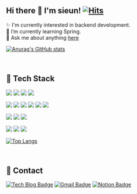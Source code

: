 ## Hi there 👋 I'm sieun!  [![Hits](https://hits.seeyoufarm.com/api/count/incr/badge.svg?url=https%3A%2F%2Fgithub.com%2Fsileeee%2Fhit-counter&count_bg=%23C3C3C3&title_bg=%23555555&icon=&icon_color=%23E7E7E7&title=hits&edge_flat=false)](https://hits.seeyoufarm.com)

✨ I'm currently interested in backend development. <br/>
🌱 I’m currently learning Spring. <br/>
💬 Ask me about anything [here](https://github.com/sileeee/sileeee/issues/)
          
[![Anurag's GitHub stats](https://github-readme-stats.vercel.app/api?username=sileeee&show_icons=true&theme=dark )](https://github.com/sileeee/github-readme-stats)

<br/>
         

## 💪 Tech Stack
<img src="https://img.shields.io/badge/spring-%236DB33F.svg?style=flat-square&logo=spring&logoColor=white"/> <img src="https://img.shields.io/badge/java-%23ED8B00.svg?style=flat-square&logo=java&logoColor=white"/> <img src="https://img.shields.io/badge/node.js-6DA55F?style=flat-square&logo=node.js&logoColor=white"/> <img src="https://img.shields.io/badge/react-%2320232a.svg?style=flat-square&logo=react&logoColor=%2361DAFB"/>

<img src="https://img.shields.io/badge/mysql-%2300f.svg?style=flat-square&logo=mysql&logoColor=white"/> <img src="https://img.shields.io/badge/redis-%23DD0031.svg?style=flat-square&logo=redis&logoColor=white"/> <img src="https://img.shields.io/badge/firebase-%23039BE5.svg?style=flat-square&logo=firebase"/> <img src="https://img.shields.io/badge/MongoDB-%234ea94b.svg?style=flat-square&logo=mongodb&logoColor=white"/> <img src="https://img.shields.io/badge/postgres-%23316192.svg?style=flat-square&logo=postgresql&logoColor=white"/> <img src="https://img.shields.io/badge/sqlite-%2307405e.svg?style=flat-square&logo=sqlite&logoColor=white"/>

<img src="https://img.shields.io/badge/jenkins-%232C5263.svg?style=flat-square&logo=jenkins&logoColor=white"/> <img src="https://img.shields.io/badge/docker-%230db7ed.svg?style=flat-square&logo=docker&logoColor=white"/> <img src="https://img.shields.io/badge/AWS-%23FF9900.svg?style=flat-square&logo=amazon-aws&logoColor=white"/>

<img src="https://img.shields.io/badge/python-3670A0?style=flat-square&logo=python&logoColor=ffdd54"/> <img src="https://img.shields.io/badge/c++-%2300599C.svg?style=flat-square&logo=c%2B%2B&logoColor=white"/> <img src="https://img.shields.io/badge/c-%2300599C.svg?style=flat-square&logo=c&logoColor=white"/>        
          
[![Top Langs](https://github-readme-stats.vercel.app/api/top-langs/?username=sileeee&layout=compact&exclude_repo=Python-DataScience-study,Python-Crawling_study,Film_Recommendation_System-Hayanjib)](https://github.com/sileeee/github-readme-stats)

<br/>
          
## 📣 Contact          
[![Tech Blog Badge](http://img.shields.io/badge/TechBlog-3DDC89?style=flat-square&logo=Iconify&link=https://velog.io/@sileeee/)](https://velog.io/@sileeee/)
[![Gmail Badge](https://img.shields.io/badge/Gmail-D14836?style=flat-square&logo=gmail&logoColor=white)](mailto:tldms201@dgu.ac.kr)
[![Notion Badge](https://img.shields.io/badge/Notion%20-black?style=flat-square&logo=Notion&logoColor=white)](https://juicy-blender-478.notion.site/SILEEEE-LOG-17dcac5a091743e5a0a4ec47b2ec86fe)
         
          
<!--
**sileeee/sileeee** is a ✨ _special_ ✨ repository because its `README.md` (this file) appears on your GitHub profile.

Here are some ideas to get you started:

- 🔭 I’m currently working on ...
- 🌱 I’m currently learning ...
- 👯 I’m looking to collaborate on ...
- 🤔 I’m looking for help with ...
- 💬 Ask me about ...
- 📫 How to reach me: ...
- 😄 Pronouns: ...
- ⚡ Fun fact: ...
-->
